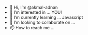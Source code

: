 - 👋 Hi, I’m @akmal-adnan
- 👀 I’m interested in ... YOU!
- 🌱 I’m currently learning ... Javascript
- 💞️ I’m looking to collaborate on ... 
- 📫 How to reach me ... 

<!---
akmal-adnan/akmal-adnan is a ✨ special ✨ repository because its `README.md` (this file) appears on your GitHub profile.
You can click the Preview link to take a look at your changes.
--->
